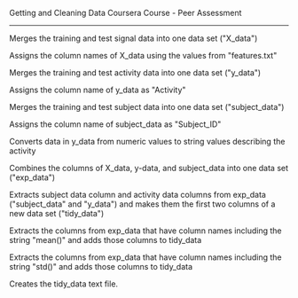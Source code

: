 
Getting and Cleaning Data Coursera Course - Peer Assessment
________________________________________

Merges the training and test signal data into one data set ("X_data")

Assigns the column names of X_data using the values from "features.txt"

Merges the training and test activity data into one data set ("y_data")

Assigns the column name of y_data as "Activity"

Merges the training and test subject data into one data set ("subject_data")

Assigns the column name of subject_data as "Subject_ID"

Converts data in y_data from numeric values to string values describing the activity

Combines the columns of X_data, y-data, and subject_data into one data set ("exp_data")

Extracts subject data column and activity data columns from exp_data ("subject_data" and "y_data") and makes them the first two columns of a new data set ("tidy_data")

Extracts the columns from exp_data that have column names including the string "mean()" and adds those columns to tidy_data

Extracts the columns from exp_data that have column names including the string "std()" and adds those columns to tidy_data 

Creates the tidy_data text file.
